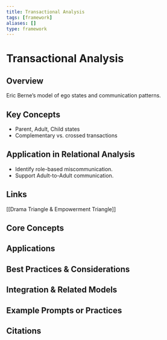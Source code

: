 ```yaml
---
title: Transactional Analysis
tags: [framework]
aliases: []
type: framework
---
```


<!-- @format -->

# Transactional Analysis

## Overview

Eric Berne’s model of ego states and communication patterns.

## Key Concepts

- Parent, Adult, Child states
- Complementary vs. crossed transactions

## Application in Relational Analysis

- Identify role-based miscommunication.
- Support Adult-to-Adult communication.

## Links

[[Drama Triangle & Empowerment Triangle]]

## Core Concepts

## Applications

## Best Practices & Considerations

## Integration & Related Models

## Example Prompts or Practices

## Citations
